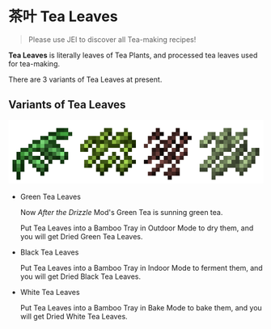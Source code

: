 # 茶叶 Tea Leaves

> Please use JEI to discover all Tea-making recipes!

**Tea Leaves** is literally leaves of Tea Plants, and processed tea leaves used for tea-making.

There are 3 variants of Tea Leaves at present.

## Variants of Tea Leaves

![All types of Tea Leaves now](../.gitbook/assets/blocks-items/tea_leaves.png)

- Green Tea Leaves

  Now *After the Drizzle* Mod's Green Tea is sunning green tea.
  
  Put Tea Leaves into a Bamboo Tray in Outdoor Mode to dry them, and you will get Dried Green Tea Leaves.

- Black Tea Leaves

  Put Tea Leaves into a Bamboo Tray in Indoor Mode to ferment them, and you will get Dried Black Tea Leaves.

- White Tea Leaves

  Put Tea Leaves into a Bamboo Tray in Bake Mode to bake them, and you will get Dried White Tea Leaves.
